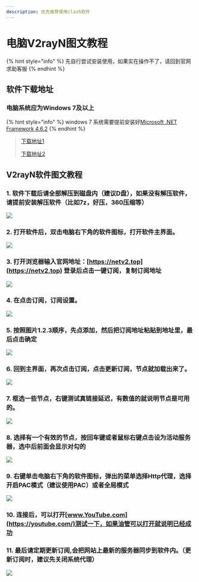 ```yaml
---
description: 优先推荐使用clash软件
---
```


# 电脑V2rayN图文教程

{% hint style="info" %}
先自行尝试安装使用，如果实在操作不了，请回到官网求助客服
{% endhint %}

## 软件下载地址

### 电脑系统应为Windows 7及以上

{% hint style="info" %}
windows 7 系统需要提前安装好[Microsoft .NET Framework 4.6.2](https://www.microsoft.com/en-us/download/details.aspx?id=53344)
{% endhint %}

> [下载地址1](https://airnet.lanzoui.com/iCjN2j4le4h)
>
> [下载地址2](https://flie.netv2.top/s/ebsgqj)

## V2rayN软件图文教程

### 1. 软件下载后请全部解压到磁盘内（建议D盘），如果没有解压软件，请提前安装解压软件（比如7z，好压，360压缩等）

![](../.gitbook/assets/image%20%281%29.jpg)

### 2. 打开软件后，双击电脑右下角的软件图标，打开软件主界面。

![](../.gitbook/assets/image-1-.jpg)

### 3. 打开浏览器输入官网地址：[https://netv2.top](https://netv2.top) 登录后点击一键订阅，复制订阅地址

![](../.gitbook/assets/image-1-dd.png)

### 4. 在点击订阅，订阅设置。

![](../.gitbook/assets/image-2-.jpg)

### 5. 按照图片1.2.3顺序，先点添加，然后把订阅地址粘贴到地址里，最后点击确定

![](../.gitbook/assets/image-3-%20%281%29.jpg)

### 6. 回到主界面，再次点击订阅，点击更新订阅，节点就加载出来了。

![](../.gitbook/assets/image-4-%20%282%29.jpg)

### 7. 框选一些节点，右键测试真链接延迟，有数值的就说明节点是可用的。

![](../.gitbook/assets/image-5-%20%281%29.jpg)

### 8. 选择有一个有效的节点，按回车键或者鼠标右键点击设为活动服务器，选中后前面会显示对勾的

![](../.gitbook/assets/image-6-.jpg)

### 9. 右键单击电脑右下角的软件图标，弹出的菜单选择Http代理，选择开启PAC模式（建议使用PAC）或者全局模式

![](../.gitbook/assets/image-7-.jpg)

### 10. 连接后，可以打开[www.YouTube.com](https://youtube.com/)测试一下，如果油管可以打开就说明已经成功

### 11. 最后请定期更新订阅,会把网站上最新的服务器同步到软件内。（更新订阅时，建议先关闭系统代理）

![](../.gitbook/assets/image-4-.jpg)

